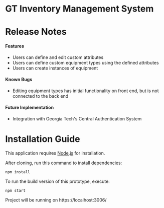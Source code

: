 GT Inventory Management System
=====

# Release Notes
#### Features
- Users can define and edit custom attributes
- Users can define custom equipment types using the defined attributes
- Users can create instances of equipment
#### Known Bugs
- Editing equipment types has initial functionality on front end, but is not connected to the back end
#### Future Implementation
- Integration with Georgia Tech's Central Authentication System

# Installation Guide
This application requires [Node.js]("https://nodejs.org/en/") for installation.

After cloning, run this command to install dependencies:

```
npm install
```

To run the build version of this prototype, execute:

```
npm start
```

Project will be running on https://localhost:3006/
